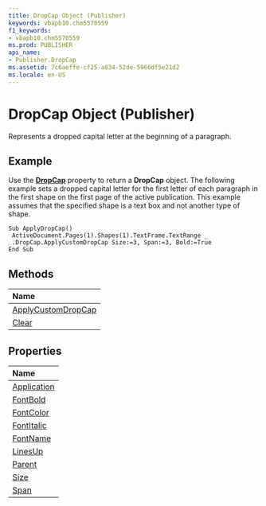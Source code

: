 ```yaml
---
title: DropCap Object (Publisher)
keywords: vbapb10.chm5570559
f1_keywords:
- vbapb10.chm5570559
ms.prod: PUBLISHER
api_name:
- Publisher.DropCap
ms.assetid: 7c6aeffe-cf25-a834-52de-5966df5e21d2
ms.locale: en-US
---
```



# DropCap Object (Publisher)

Represents a dropped capital letter at the beginning of a paragraph.
 


## Example

Use the  **[DropCap](textrange.dropcap-property-publisher.md)** property to return a **DropCap** object. The following example sets a dropped capital letter for the first letter of each paragraph in the first shape on the first page of the active publication. This example assumes that the specified shape is a text box and not another type of shape.
 

 

```
Sub ApplyDropCap() 
 ActiveDocument.Pages(1).Shapes(1).TextFrame.TextRange _ 
 .DropCap.ApplyCustomDropCap Size:=3, Span:=3, Bold:=True 
End Sub
```


## Methods



|**Name**|
|:-----|
|[ApplyCustomDropCap](dropcap.applycustomdropcap-method-publisher.md)|
|[Clear](dropcap.clear-method-publisher.md)|

## Properties



|**Name**|
|:-----|
|[Application](dropcap.application-property-publisher.md)|
|[FontBold](dropcap.fontbold-property-publisher.md)|
|[FontColor](dropcap.fontcolor-property-publisher.md)|
|[FontItalic](dropcap.fontitalic-property-publisher.md)|
|[FontName](dropcap.fontname-property-publisher.md)|
|[LinesUp](dropcap.linesup-property-publisher.md)|
|[Parent](dropcap.parent-property-publisher.md)|
|[Size](dropcap.size-property-publisher.md)|
|[Span](dropcap.span-property-publisher.md)|

